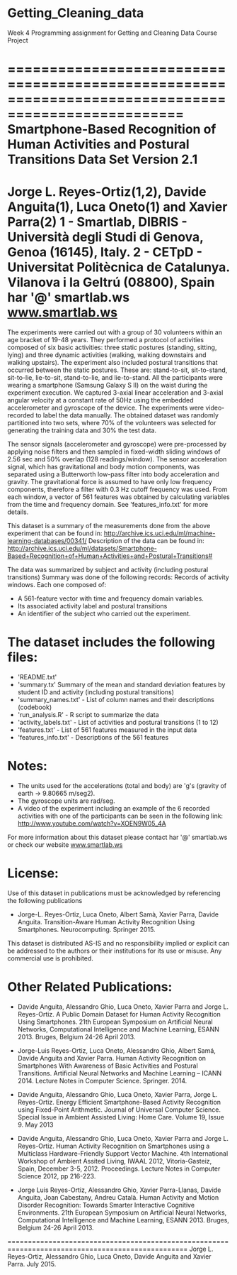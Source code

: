 # Getting_Cleaning_data
Week 4 Programming assignment for Getting and Cleaning Data Course Project

===================================================================================================
Smartphone-Based Recognition of Human Activities and Postural Transitions Data Set
Version 2.1
===================================================================================================
Jorge L. Reyes-Ortiz(1,2), Davide Anguita(1), Luca Oneto(1) and Xavier Parra(2)
1 - Smartlab, DIBRIS - Università  degli Studi di Genova, Genoa (16145), Italy. 
2 - CETpD - Universitat Politècnica de Catalunya. Vilanova i la Geltrú (08800), Spain
har '@' smartlab.ws 
www.smartlab.ws
===================================================================================================

The experiments were carried out with a group of 30 volunteers within an age bracket of 19-48 years. 
They performed a protocol of activities composed of six basic activities: three static postures (standing, sitting, lying) and three dynamic activities 
(walking, walking downstairs and walking upstairs). The experiment also included postural transitions that occurred between the static postures. 
These are: stand-to-sit, sit-to-stand, sit-to-lie, lie-to-sit, stand-to-lie, and lie-to-stand. 
All the participants were wearing a smartphone (Samsung Galaxy S II) on the waist during the experiment execution. 
We captured 3-axial linear acceleration and 3-axial angular velocity at a constant rate of 50Hz using the embedded accelerometer and gyroscope of the device. 
The experiments were video-recorded to label the data manually. The obtained dataset was randomly partitioned into two sets, where 70% of the volunteers 
was selected for generating the training data and 30% the test data. 

The sensor signals (accelerometer and gyroscope) were pre-processed by applying noise filters and then sampled in fixed-width sliding windows of 2.56 sec 
and 50% overlap (128 readings/window). The sensor acceleration signal, which has gravitational and body motion components, was separated using a 
Butterworth low-pass filter into body acceleration and gravity. The gravitational force is assumed to have only low frequency components, therefore a filter 
with 0.3 Hz cutoff frequency was used. From each window, a vector of 561 features was obtained by calculating variables from the time and frequency 
domain. See 'features_info.txt' for more details. 

This dataset is a summary of the measurements done from the above experiment that can be found in: 
http://archive.ics.uci.edu/ml/machine-learning-databases/00341/
Description of the data can be found in:
http://archive.ics.uci.edu/ml/datasets/Smartphone-Based+Recognition+of+Human+Activities+and+Postural+Transitions#

The data was summarized by subject and activity (including postural transitions)
Summary was done of the following records:
Records of activity windows. Each one composed of:
- A 561-feature vector with time and frequency domain variables. 
- Its associated activity label and postural transitions 
- An identifier of the subject who carried out the experiment.

The dataset includes the following files:
=========================================
- 'README.txt'
- 'summary.tx'  Summary of the mean and standard deviation features by student ID and activity (including postural transitions)
- 'summary_names.txt' - List of column names and their descriptions (codebook) 
- 'run_analysis.R' - R script to summarize the data
- 'activity_labels.txt' - List of activities and postural transitions (1 to 12)
- 'features.txt' - List of 561 features measured in the input data
- 'features_info.txt' - Descriptions of the 561 features

Notes: 
======
- The units used for the accelerations (total and body) are 'g's (gravity of earth -> 9.80665 m/seg2).
- The gyroscope units are rad/seg.
- A video of the experiment including an example of the 6 recorded activities with one of the participants can be seen in the following link: 
http://www.youtube.com/watch?v=XOEN9W05_4A

For more information about this dataset please contact har '@' smartlab.ws or check our website www.smartlab.ws


License:
========
Use of this dataset in publications must be acknowledged by referencing the following publications

- Jorge-L. Reyes-Ortiz, Luca Oneto, Albert Samà, Xavier Parra, Davide Anguita. Transition-Aware Human Activity Recognition Using Smartphones. Neurocomputing. Springer 2015.

This dataset is distributed AS-IS and no responsibility implied or explicit can be addressed to the authors or their institutions for its use or misuse. Any commercial use is prohibited.


Other Related Publications:
===========================

- Davide Anguita, Alessandro Ghio, Luca Oneto, Xavier Parra and Jorge L. Reyes-Ortiz. A Public Domain Dataset for Human Activity Recognition Using Smartphones. 21th European Symposium on Artificial Neural Networks, Computational Intelligence and Machine Learning, ESANN 2013. Bruges, Belgium 24-26 April 2013. 

- Jorge-Luis Reyes-Ortiz, Luca Oneto, Alessandro Ghio, Albert Samá, Davide Anguita and Xavier Parra. Human Activity Recognition on Smartphones With Awareness of Basic Activities and Postural Transitions. Artificial Neural Networks and Machine Learning – ICANN 2014. Lecture Notes in Computer Science. Springer. 2014.

- Davide Anguita, Alessandro Ghio, Luca Oneto, Xavier Parra, Jorge L. Reyes-Ortiz. Energy Efficient Smartphone-Based Activity Recognition using Fixed-Point Arithmetic. Journal of Universal Computer Science. Special Issue in Ambient Assisted Living: Home Care.   Volume 19, Issue 9. May 2013

- Davide Anguita, Alessandro Ghio, Luca Oneto, Xavier Parra and Jorge L. Reyes-Ortiz. Human Activity Recognition on Smartphones using a Multiclass Hardware-Friendly Support Vector Machine. 4th International Workshop of Ambient Assited Living, IWAAL 2012, Vitoria-Gasteiz, Spain, December 3-5, 2012. Proceedings. Lecture Notes in Computer Science 2012, pp 216-223. 

- Jorge Luis Reyes-Ortiz, Alessandro Ghio, Xavier Parra-Llanas, Davide Anguita, Joan Cabestany, Andreu Català. Human Activity and Motion Disorder Recognition: Towards Smarter Interactive Cognitive Environments. 21th European Symposium on Artificial Neural Networks, Computational Intelligence and Machine Learning, ESANN 2013. Bruges, Belgium 24-26 April 2013.  

==================================================================================================
Jorge L. Reyes-Ortiz, Alessandro Ghio, Luca Oneto, Davide Anguita and Xavier Parra. July 2015.
